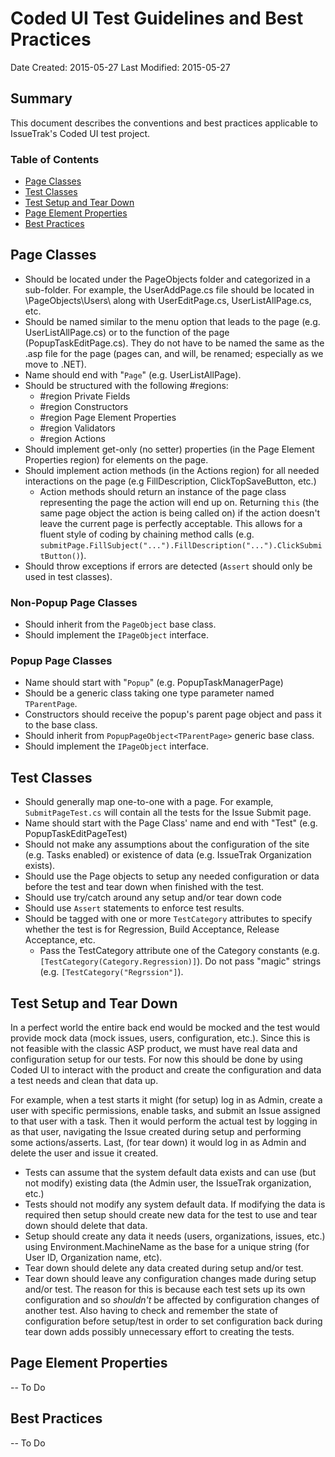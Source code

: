 Coded UI Test Guidelines and Best Practices
===========================================

Date Created: 2015-05-27
Last Modified: 2015-05-27

## Summary

This document describes the conventions and best practices applicable to IssueTrak's Coded UI test project.

### Table of Contents

- [Page Classes](#page-classes)
- [Test Classes](#test-classes)
- [Test Setup and Tear Down](#test-setup-and-tear-down)
- [Page Element Properties](#page-element-properties)
- [Best Practices](#best-practices)

## Page Classes
- Should be located under the PageObjects folder and categorized in a sub-folder.  For example, the UserAddPage.cs file should be located in \PageObjects\Users\ along with UserEditPage.cs, UserListAllPage.cs, etc.
- Should be named similar to the menu option that leads to the page (e.g. UserListAllPage.cs) or to the function of the page (PopupTaskEditPage.cs).  They do not have to be named the same as the .asp file for the page (pages can, and will, be renamed; especially as we move to .NET).
- Name should end with "```Page```" (e.g. UserListAllPage).
- Should be structured with the following #regions:
    - #region Private Fields
    - #region Constructors
    - #region Page Element Properties
    - #region Validators
    - #region Actions
- Should implement get-only (no setter) properties (in the Page Element Properties region) for elements on the page.
- Should implement action methods (in the Actions region) for all needed interactions on the page (e.g FillDescription, ClickTopSaveButton, etc.)
    - Action methods should return an instance of the page class representing the page the action will end up on.  Returning ```this``` (the same page object the action is being called on) if the action doesn't leave the current page is perfectly acceptable.  This allows for a fluent style of coding by chaining method calls (e.g. ```submitPage.FillSubject("...").FillDescription("...").ClickSubmitButton()```).
- Should throw exceptions if errors are detected (```Assert``` should only be used in test classes).

### Non-Popup Page Classes
- Should inherit from the ```PageObject``` base class.
- Should implement the ```IPageObject``` interface.

### Popup Page Classes
- Name should start with "```Popup```" (e.g. PopupTaskManagerPage)
- Should be a generic class taking one type parameter named ```TParentPage```.
- Constructors should receive the popup's parent page object and pass it to the base class.
- Should inherit from ```PopupPageObject<TParentPage>``` generic base class.
- Should implement the ```IPageObject``` interface.

## Test Classes

- Should generally map one-to-one with a page.  For example, ```SubmitPageTest.cs``` will contain all the tests for the Issue Submit page.
- Name should start with the Page Class' name and end with "Test" (e.g. PopupTaskEditPageTest)
- Should not make any assumptions about the configuration of the site (e.g. Tasks enabled) or existence of data (e.g. IssueTrak Organization exists).
- Should use the Page objects to setup any needed configuration or data before the test and tear down when finished with the test.
- Should use try/catch around any setup and/or tear down code
- Should use ```Assert``` statements to enforce test results.
- Should be tagged with one or more ```TestCategory``` attributes to specify whether the test is for Regression, Build Acceptance, Release Acceptance, etc.
    - Pass the TestCategory attribute one of the Category constants (e.g. ```[TestCategory(Category.Regression)]```).  Do not pass "magic" strings (e.g. ```[TestCategory("Regrssion"]```).

## Test Setup and Tear Down
In a perfect world the entire back end would be mocked and the test would provide mock data (mock issues, users, configuration, etc.).  Since this is not feasible with the classic ASP product, we must have real data and configuration setup for our tests.  For now this should be done by using Coded UI to interact with the product and create the configuration and data a test needs and clean that data up.

For example, when a test starts it might (for setup) log in as Admin, create a user with specific permissions, enable tasks, and submit an Issue assigned to that user with a task.  Then it would perform the actual test by logging in as that user, navigating the Issue created during setup and performing some actions/asserts.  Last, (for tear down) it would log in as Admin and delete the user and issue it created.

- Tests can assume that the system default data exists and can use (but not modify) existing data (the Admin user, the IssueTrak organization, etc.)
- Tests should not modify any system default data.  If modifying the data is required then setup should create new data for the test to use and tear down should delete that data.
- Setup should create any data it needs (users, organizations, issues, etc.) using Environment.MachineName as the base for a unique string (for User ID, Organization name, etc).
- Tear down should delete any data created during setup and/or test.
- Tear down should leave any configuration changes made during setup and/or test. The reason for this is because each test sets up its own configuration and so *shouldn't* be affected by configuration changes of another test.  Also having to check and remember the state of configuration before setup/test in order to set configuration back during tear down adds possibly unnecessary effort to creating the tests.

## Page Element Properties
-- To Do

## Best Practices
-- To Do
